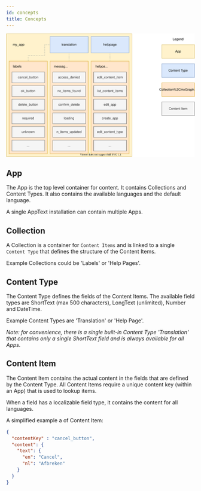 ```yaml
---
id: concepts
title: Concepts
---
```


![AppText Concepts diagram](../../media/diagrams/concepts.svg)

## App

The App is the top level container for content. It contains Collections and Content Types. It also contains the available languages and the default language.

A single AppText installation can contain multiple Apps.

## Collection

A Collection is a container for `Content Items` and is linked to a single `Content Type` that defines the structure of the Content Items. 

Example Collections could be 'Labels' or 'Help Pages'. 

## Content Type

The Content Type defines the fields of the Content Items. The available field types are ShortText (max 500 characters), LongText (unlimited), Number and DateTime.

Example Content Types are 'Translation' or 'Help Page'.

*Note: for convenience, there is a single built-in Content Type 'Translation' that contains only a single ShortText field and is always available for all Apps.*

## Content Item

The Content Item contains the actual content in the fields that are defined by the Content Type. All Content Items require a unique content key (within an App) that is used to lookup items. 

When a field has a localizable field type, it contains the content for all languages.

A simplified example a of Content Item:
```json
{
  "contentKey" : "cancel_button",
  "content": {
    "text": {
      "en": "Cancel",
      "nl": "Afbreken"
    }
  }
}
```

